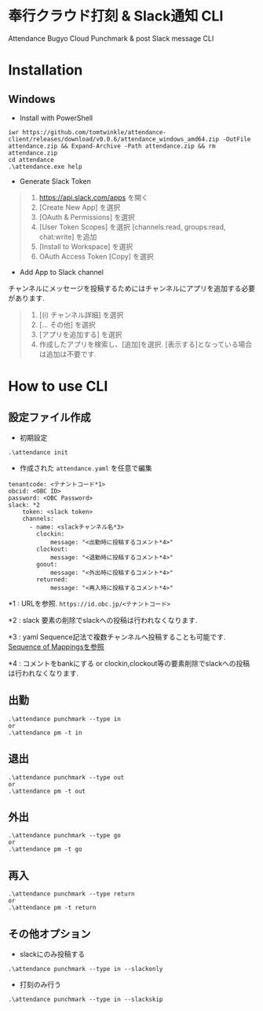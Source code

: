 # 奉行クラウド打刻 & Slack通知 CLI
Attendance Bugyo Cloud Punchmark & post Slack message CLI

# Installation

## Windows
- Install with PowerShell

```poweshell
iwr https://github.com/tomtwinkle/attendance-client/releases/download/v0.0.6/attendance_windows_amd64.zip -OutFile attendance.zip && Expand-Archive -Path attendance.zip && rm attendance.zip
cd attendance
.\attendance.exe help
```

- Generate Slack Token

> 1. https://api.slack.com/apps を開く
> 2. [Create New App] を選択
> 3. [OAuth & Permissions] を選択
> 4. [User Token Scopes] を選択 [channels:read, groups:read, chat:write] を追加
> 5. [Install to Workspace] を選択
> 6. OAuth Access Token [Copy] を選択

- Add App to Slack channel

チャンネルにメッセージを投稿するためにはチャンネルにアプリを追加する必要があります.

> 1. [(i) チャンネル詳細] を選択
> 2. [... その他] を選択
> 3. [アプリを追加する] を選択
> 4. 作成したアプリを検索し、[追加]を選択. [表示する]となっている場合は追加は不要です.

# How to use CLI

## 設定ファイル作成

- 初期設定

```shell
.\attendance init
```

- 作成された `attendance.yaml` を任意で編集

```
tenantcode: <テナントコード*1>
obcid: <OBC ID>
password: <OBC Password>
slack: *2
    token: <slack token>
    channels:
      - name: <slackチャンネル名*3>
        clockin:
            message: "<出勤時に投稿するコメント*4>"
        clockout:
            message: "<退勤時に投稿するコメント*4>"
        goout:
            message: "<外出時に投稿するコメント*4>"
        returned:
            message: "<再入時に投稿するコメント*4>"
```

*1 : URLを参照. `https://id.obc.jp/<テナントコード>`

*2 : slack 要素の削除でslackへの投稿は行われなくなります.

*3 : yaml Sequence記法で複数チャンネルへ投稿することも可能です.
[Sequence of Mappingsを参照](https://yaml.org/spec/1.2/spec.html#id2759963)

*4 : コメントをbankにする or clockin,clockout等の要素削除でslackへの投稿は行われなくなります.

## 出勤

```shell
.\attendance punchmark --type in
or 
.\attendance pm -t in
```

## 退出

```shell
.\attendance punchmark --type out
or 
.\attendance pm -t out
```

## 外出

```shell
.\attendance punchmark --type go
or 
.\attendance pm -t go
```

## 再入

```shell
.\attendance punchmark --type return
or 
.\attendance pm -t return
```

## その他オプション

- slackにのみ投稿する

```shell
.\attendance punchmark --type in --slackonly
```

- 打刻のみ行う

```shell
.\attendance punchmark --type in --slackskip
```
